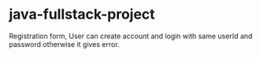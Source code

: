# java-fullstack-project
Registration form, User can create account and login with same userId and password otherwise it gives error.
